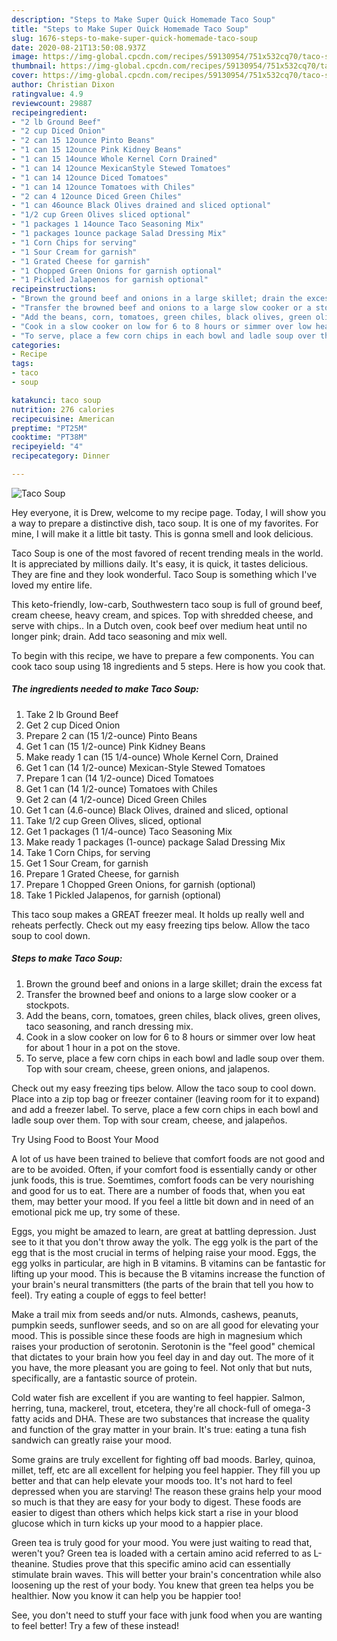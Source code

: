 ```yaml
---
description: "Steps to Make Super Quick Homemade Taco Soup"
title: "Steps to Make Super Quick Homemade Taco Soup"
slug: 1676-steps-to-make-super-quick-homemade-taco-soup
date: 2020-08-21T13:50:08.937Z
image: https://img-global.cpcdn.com/recipes/59130954/751x532cq70/taco-soup-recipe-main-photo.jpg
thumbnail: https://img-global.cpcdn.com/recipes/59130954/751x532cq70/taco-soup-recipe-main-photo.jpg
cover: https://img-global.cpcdn.com/recipes/59130954/751x532cq70/taco-soup-recipe-main-photo.jpg
author: Christian Dixon
ratingvalue: 4.9
reviewcount: 29887
recipeingredient:
- "2 lb Ground Beef"
- "2 cup Diced Onion"
- "2 can 15 12ounce Pinto Beans"
- "1 can 15 12ounce Pink Kidney Beans"
- "1 can 15 14ounce Whole Kernel Corn Drained"
- "1 can 14 12ounce MexicanStyle Stewed Tomatoes"
- "1 can 14 12ounce Diced Tomatoes"
- "1 can 14 12ounce Tomatoes with Chiles"
- "2 can 4 12ounce Diced Green Chiles"
- "1 can 46ounce Black Olives drained and sliced optional"
- "1/2 cup Green Olives sliced optional"
- "1 packages 1 14ounce Taco Seasoning Mix"
- "1 packages 1ounce package Salad Dressing Mix"
- "1 Corn Chips for serving"
- "1 Sour Cream for garnish"
- "1 Grated Cheese for garnish"
- "1 Chopped Green Onions for garnish optional"
- "1 Pickled Jalapenos for garnish optional"
recipeinstructions:
- "Brown the ground beef and onions in a large skillet; drain the excess fat"
- "Transfer the browned beef and onions to a large slow cooker or a stockpots."
- "Add the beans, corn, tomatoes, green chiles, black olives, green olives, taco seasoning, and ranch dressing mix."
- "Cook in a slow cooker on low for 6 to 8 hours or simmer over low heat for about 1 hour in a pot on the stove."
- "To serve, place a few corn chips in each bowl and ladle soup over them. Top with sour cream, cheese, green onions, and jalapenos."
categories:
- Recipe
tags:
- taco
- soup

katakunci: taco soup 
nutrition: 276 calories
recipecuisine: American
preptime: "PT25M"
cooktime: "PT38M"
recipeyield: "4"
recipecategory: Dinner

---
```



![Taco Soup](https://img-global.cpcdn.com/recipes/59130954/751x532cq70/taco-soup-recipe-main-photo.jpg)

Hey everyone, it is Drew, welcome to my recipe page. Today, I will show you a way to prepare a distinctive dish, taco soup. It is one of my favorites. For mine, I will make it a little bit tasty. This is gonna smell and look delicious.

Taco Soup is one of the most favored of recent trending meals in the world. It is appreciated by millions daily. It's easy, it is quick, it tastes delicious. They are fine and they look wonderful. Taco Soup is something which I've loved my entire life.

This keto-friendly, low-carb, Southwestern taco soup is full of ground beef, cream cheese, heavy cream, and spices. Top with shredded cheese, and serve with chips.. In a Dutch oven, cook beef over medium heat until no longer pink; drain. Add taco seasoning and mix well.


To begin with this recipe, we have to prepare a few components. You can cook taco soup using 18 ingredients and 5 steps. Here is how you cook that.

<!--inarticleads1-->

##### The ingredients needed to make Taco Soup:

1. Take 2 lb Ground Beef
1. Get 2 cup Diced Onion
1. Prepare 2 can (15 1/2-ounce) Pinto Beans
1. Get 1 can (15 1/2-ounce) Pink Kidney Beans
1. Make ready 1 can (15 1/4-ounce) Whole Kernel Corn, Drained
1. Get 1 can (14 1/2-ounce) Mexican-Style Stewed Tomatoes
1. Prepare 1 can (14 1/2-ounce) Diced Tomatoes
1. Get 1 can (14 1/2-ounce) Tomatoes with Chiles
1. Get 2 can (4 1/2-ounce) Diced Green Chiles
1. Get 1 can (4.6-ounce) Black Olives, drained and sliced, optional
1. Take 1/2 cup Green Olives, sliced, optional
1. Get 1 packages (1 1/4-ounce) Taco Seasoning Mix
1. Make ready 1 packages (1-ounce) package Salad Dressing Mix
1. Take 1 Corn Chips, for serving
1. Get 1 Sour Cream, for garnish
1. Prepare 1 Grated Cheese, for garnish
1. Prepare 1 Chopped Green Onions, for garnish (optional)
1. Take 1 Pickled Jalapenos, for garnish (optional)


This taco soup makes a GREAT freezer meal. It holds up really well and reheats perfectly. Check out my easy freezing tips below. Allow the taco soup to cool down. 

<!--inarticleads2-->

##### Steps to make Taco Soup:

1. Brown the ground beef and onions in a large skillet; drain the excess fat
1. Transfer the browned beef and onions to a large slow cooker or a stockpots.
1. Add the beans, corn, tomatoes, green chiles, black olives, green olives, taco seasoning, and ranch dressing mix.
1. Cook in a slow cooker on low for 6 to 8 hours or simmer over low heat for about 1 hour in a pot on the stove.
1. To serve, place a few corn chips in each bowl and ladle soup over them. Top with sour cream, cheese, green onions, and jalapenos.


Check out my easy freezing tips below. Allow the taco soup to cool down. Place into a zip top bag or freezer container (leaving room for it to expand) and add a freezer label. To serve, place a few corn chips in each bowl and ladle soup over them. Top with sour cream, cheese, and jalapeños. 

Try Using Food to Boost Your Mood


A lot of us have been trained to believe that comfort foods are not good and are to be avoided. Often, if your comfort food is essentially candy or other junk foods, this is true. Soemtimes, comfort foods can be very nourishing and good for us to eat. There are a number of foods that, when you eat them, may better your mood. If you feel a little bit down and in need of an emotional pick me up, try some of these.

Eggs, you might be amazed to learn, are great at battling depression. Just see to it that you don't throw away the yolk. The egg yolk is the part of the egg that is the most crucial in terms of helping raise your mood. Eggs, the egg yolks in particular, are high in B vitamins. B vitamins can be fantastic for lifting up your mood. This is because the B vitamins increase the function of your brain's neural transmitters (the parts of the brain that tell you how to feel). Try eating a couple of eggs to feel better!

Make a trail mix from seeds and/or nuts. Almonds, cashews, peanuts, pumpkin seeds, sunflower seeds, and so on are all good for elevating your mood. This is possible since these foods are high in magnesium which raises your production of serotonin. Serotonin is the "feel good" chemical that dictates to your brain how you feel day in and day out. The more of it you have, the more pleasant you are going to feel. Not only that but nuts, specifically, are a fantastic source of protein.

Cold water fish are excellent if you are wanting to feel happier. Salmon, herring, tuna, mackerel, trout, etcetera, they're all chock-full of omega-3 fatty acids and DHA. These are two substances that increase the quality and function of the gray matter in your brain. It's true: eating a tuna fish sandwich can greatly raise your mood. 

Some grains are truly excellent for fighting off bad moods. Barley, quinoa, millet, teff, etc are all excellent for helping you feel happier. They fill you up better and that can help elevate your moods too. It's not hard to feel depressed when you are starving! The reason these grains help your mood so much is that they are easy for your body to digest. These foods are easier to digest than others which helps kick start a rise in your blood glucose which in turn kicks up your mood to a happier place.

Green tea is truly good for your mood. You were just waiting to read that, weren't you? Green tea is loaded with a certain amino acid referred to as L-theanine. Studies prove that this specific amino acid can essentially stimulate brain waves. This will better your brain's concentration while also loosening up the rest of your body. You knew that green tea helps you be healthier. Now you know it can help you be happier too!

See, you don't need to stuff your face with junk food when you are wanting to feel better! Try a few of these instead!

